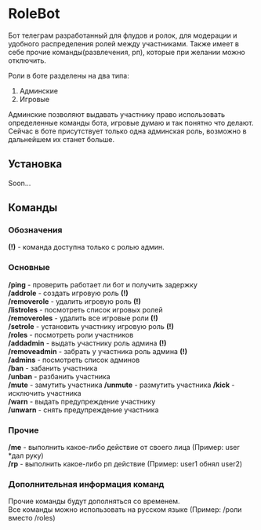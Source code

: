 # RoleBot
Бот телеграм разработанный для флудов и ролок, для модерации и удобного распределения ролей между участниками. Также имеет в себе прочие команды(развлечения, рп), которые при желании можно отключить.

Роли в боте разделены на два типа:
1. Админские
2. Игровые

Админские позволяют выдавать участнику право использовать определенные команды бота, игровые думаю и так понятно что делают. Сейчас в боте присутствует только одна админская роль, возможно в дальнейшем их станет больше.
## Установка
Soon...

## Команды
### Обозначения
**(!)** - команда доступна только с ролью админ.

### Основные
**/ping** - проверить работает ли бот и получить задержку  
**/addrole** - создать игровую роль **(!)**  
**/removerole** - удалить игровую роль **(!)**  
**/listroles** - посмотреть список игровых ролей  
**/removeroles** - удалить все игровые роли **(!)**  
**/setrole** - установить участнику игровую роль **(!)**  
**/roles** - посмотреть роли участников  
**/addadmin** - выдать участнику роль админа **(!)**  
**/removeadmin** - забрать у участника роль админа  **(!)**  
**/admins** - посмотреть список админов  
**/ban** - забанить участника  
**/unban** - разбанить участника  
**/mute** - замутить участника
**/unmute** - размутить участника
**/kick** - исключить участника  
**/warn** - выдать предупреждение участнику  
**/unwarn** - снять предупреждение участника  

### Прочие
**/me** - выполнить какое-либо действие от своего лица (Пример: user *дал руку)  
**/rp** - выполнить какое-либо рп действие (Пример: user1 обнял user2)  

### Дополнительная информация команд
Прочие команды будут дополняться со временем.  
Все команды можно использовать на русском языке (Пример: /роли вместо /roles)
